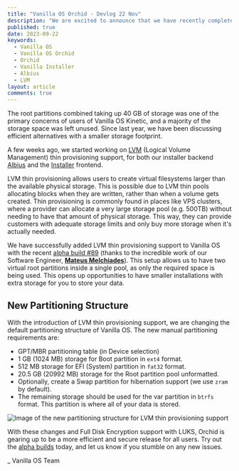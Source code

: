 ```yaml
---
title: "Vanilla OS Orchid - Devlog 22 Nov"
description: "We are excited to announce that we have recently completed the transition to LVM thin provisioning in the installer."
published: true
date: 2023-09-22
keywords:
  - Vanilla OS
  - Vanilla OS Orchid
  - Orchid
  - Vanilla Installer
  - Albius
  - LVM
layout: article
comments: true
---
```


The root partitions combined taking up 40 GB of storage was one of the primary concerns of users of Vanilla OS Kinetic, and a majority of the storage space was left unused. Since last year, we have been discussing efficient alternatives with a smaller storage footprint.

A few weeks ago, we started working on [LVM](https://en.wikipedia.org/wiki/Logical_Volume_Manager_(Linux)) (Logical Volume Management) thin provisioning support, for both our installer backend [Albius](https://github.com/Vanilla-OS/Albius) and the [Installer](https://github.com/Vanilla-OS/vanilla-installer) frontend.

LVM thin provisioning allows users to create virtual filesystems larger than the available physical storage. This is possible due to LVM thin pools allocating blocks when they are written, rather than when a volume gets created. Thin provisioning is commonly found in places like VPS clusters, where a provider can allocate a very large storage pool (e.g. 500TB) without needing to have that amount of physical storage. This way, they can provide customers with adequate storage limits and only buy more storage when it's actually needed.

We have successfully added LVM thin provisioning support to Vanilla OS with the recent [alpha build #89](https://vanillaos.org/download/orchid/alpha) (thanks to the incredible work of our Software Engineer, [**Mateus Melchiades**](https://github.com/matbme)). This setup allows us to have two virtual root partitions inside a single pool, as only the required space is being used. This opens up opportunities to have smaller installations with extra storage for you to store your data.

## New Partitioning Structure

With the introduction of LVM thin provisioning support, we are changing the default partitioning structure of Vanilla OS. The new manual partitioning requirements are:

- GPT/MBR partitioning table (in Device selection)
- 1 GB (1024 MB) storage for Boot partition in `ext4` format.
- 512 MB storage for EFI (System) partition in `fat32` format.
- 20.5 GB (20992 MB) storage for the Root partition pool unformatted.
- Optionally, create a Swap partition for hibernation support (we use `zram` by default).
- The remaining storage should be used for the var partition in `btrfs` format. This partition is where all of your data is stored.

![Image of the new partitioning structure for LVM thin provisioning support](/uploads/lvm-partitioning-structure.webp)

With these changes and Full Disk Encryption support with LUKS, Orchid is gearing up to be a more efficient and secure release for all users. Try out the [alpha builds](https://vanillaos.org/download/orchid/alpha) today, and let us know if you stumble on any new issues.

_ Vanilla OS Team
